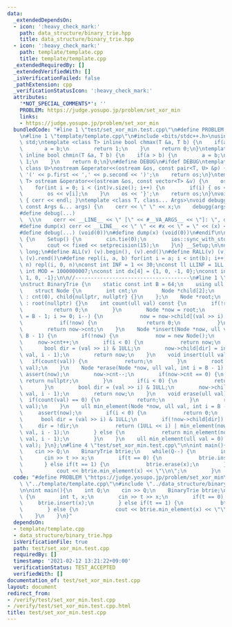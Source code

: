 ```yaml
---
data:
  _extendedDependsOn:
  - icon: ':heavy_check_mark:'
    path: data_structure/binary_trie.hpp
    title: data_structure/binary_trie.hpp
  - icon: ':heavy_check_mark:'
    path: template/template.cpp
    title: template/template.cpp
  _extendedRequiredBy: []
  _extendedVerifiedWith: []
  _isVerificationFailed: false
  _pathExtension: cpp
  _verificationStatusIcon: ':heavy_check_mark:'
  attributes:
    '*NOT_SPECIAL_COMMENTS*': ''
    PROBLEM: https://judge.yosupo.jp/problem/set_xor_min
    links:
    - https://judge.yosupo.jp/problem/set_xor_min
  bundledCode: "#line 1 \"test/set_xor_min.test.cpp\"\n#define PROBLEM \"https://judge.yosupo.jp/problem/set_xor_min\"\
    \n#line 1 \"template/template.cpp\"\n#include <bits/stdc++.h>\nusing namespace\
    \ std;\ntemplate <class T> inline bool chmax(T &a, T b) {\n    if(a < b) {\n \
    \       a = b;\n        return 1;\n    }\n    return 0;\n}\ntemplate <class T>\
    \ inline bool chmin(T &a, T b) {\n    if(a > b) {\n        a = b;\n        return\
    \ 1;\n    }\n    return 0;\n}\n#define DEBUG\n#ifdef DEBUG\ntemplate <class T,\
    \ class U>\nostream &operator<<(ostream &os, const pair<T, U> &p) {\n    os <<\
    \ '(' << p.first << ',' << p.second << ')';\n    return os;\n}\ntemplate <class\
    \ T> ostream &operator<<(ostream &os, const vector<T> &v) {\n    os << '{';\n\
    \    for(int i = 0; i < (int)v.size(); i++) {\n        if(i) { os << ','; }\n\
    \        os << v[i];\n    }\n    os << '}';\n    return os;\n}\nvoid debugg()\
    \ { cerr << endl; }\ntemplate <class T, class... Args>\nvoid debugg(const T &x,\
    \ const Args &... args) {\n    cerr << \" \" << x;\n    debugg(args...);\n}\n\
    #define debug(...)                                                           \
    \  \\\n    cerr << __LINE__ << \" [\" << #__VA_ARGS__ << \"]: \", debugg(__VA_ARGS__)\n\
    #define dump(x) cerr << __LINE__ << \" \" << #x << \" = \" << (x) << endl\n#else\n\
    #define debug(...) (void(0))\n#define dump(x) (void(0))\n#endif\n\nstruct Setup\
    \ {\n    Setup() {\n        cin.tie(0);\n        ios::sync_with_stdio(false);\n\
    \        cout << fixed << setprecision(15);\n    }\n} __Setup;\n\nusing ll = long\
    \ long;\n#define ALL(v) (v).begin(), (v).end()\n#define RALL(v) (v).rbegin(),\
    \ (v).rend()\n#define repl(i, a, b) for(int i = a; i < int(b); i++)\n#define rep(i,\
    \ n) repl(i, 0, n)\nconst int INF = 1 << 30;\nconst ll LLINF = 1LL << 60;\nconstexpr\
    \ int MOD = 1000000007;\nconst int dx[4] = {1, 0, -1, 0};\nconst int dy[4] = {0,\
    \ 1, 0, -1};\n\n//-------------------------------------\n#line 1 \"data_structure/binary_trie.hpp\"\
    \nstruct BinaryTrie {\n    static const int B = 64;\n    using ull = uint64_t;\n\
    \    struct Node {\n        int cnt;\n        Node *child[2];\n        Node()\
    \ : cnt(0), child{nullptr, nullptr} {}\n    };\n    Node *root;\n    BinaryTrie()\
    \ : root(nullptr) {}\n    int count(ull val) const {\n        if(!root) {\n  \
    \          return 0;\n        }\n        Node *now = root;\n        for(int i\
    \ = B - 1; i >= 0; i--) {\n            now = now->child[(val >> i) & 1ULL];\n\
    \            if(!now) {\n                return 0;\n            }\n        }\n\
    \        return now->cnt;\n    }\n    Node *insert(Node *now, ull val, int i =\
    \ B - 1) {\n        if(!now) {\n            now = new Node();\n        }\n   \
    \     now->cnt++;\n        if(i < 0) {\n            return now;\n        }\n \
    \       bool dir = (val >> i) & 1ULL;\n        now->child[dir] = insert(now->child[dir],\
    \ val, i - 1);\n        return now;\n    }\n    void insert(ull val) {\n     \
    \   if(count(val)) {\n            return;\n        }\n        root = insert(root,\
    \ val);\n    }\n    Node *erase(Node *now, ull val, int i = B - 1) {\n       \
    \ assert(now);\n        now->cnt--;\n        if(now->cnt == 0) {\n           \
    \ return nullptr;\n        }\n        if(i < 0) {\n            return now;\n \
    \       }\n        bool dir = (val >> i) & 1ULL;\n        now->child[dir] = erase(now->child[dir],\
    \ val, i - 1);\n        return now;\n    }\n    void erase(ull val) {\n      \
    \  if(count(val) == 0) {\n            return;\n        }\n        root = erase(root,\
    \ val);\n    }\n    ull min_element(Node *now, ull val, int i = B - 1) {\n   \
    \     assert(now);\n        if(i < 0) {\n            return 0;\n        }\n  \
    \      bool dir = (val >> i) & 1ULL;\n        if(!now->child[dir]) {\n       \
    \     dir = !dir;\n            return (1ULL << i) | min_element(now->child[dir],\
    \ val, i - 1);\n        } else {\n            return min_element(now->child[dir],\
    \ val, i - 1);\n        }\n    }\n    ull min_element(ull val = 0) { return min_element(root,\
    \ val); }\n};\n#line 4 \"test/set_xor_min.test.cpp\"\n\nint main(){\n    int Q;\n\
    \    cin >> Q;\n    BinaryTrie btrie;\n    while(Q--) {\n        int t, x;\n \
    \       cin >> t >> x;\n        if(t == 0) {\n            btrie.insert(x);\n \
    \       } else if(t == 1) {\n            btrie.erase(x);\n        } else {\n \
    \           cout << btrie.min_element(x) << \"\\n\";\n        }\n    }\n}\n"
  code: "#define PROBLEM \"https://judge.yosupo.jp/problem/set_xor_min\"\n#include\
    \ \"../template/template.cpp\"\n#include \"../data_structure/binary_trie.hpp\"\
    \n\nint main(){\n    int Q;\n    cin >> Q;\n    BinaryTrie btrie;\n    while(Q--)\
    \ {\n        int t, x;\n        cin >> t >> x;\n        if(t == 0) {\n       \
    \     btrie.insert(x);\n        } else if(t == 1) {\n            btrie.erase(x);\n\
    \        } else {\n            cout << btrie.min_element(x) << \"\\n\";\n    \
    \    }\n    }\n}"
  dependsOn:
  - template/template.cpp
  - data_structure/binary_trie.hpp
  isVerificationFile: true
  path: test/set_xor_min.test.cpp
  requiredBy: []
  timestamp: '2021-02-12 13:21:22+09:00'
  verificationStatus: TEST_ACCEPTED
  verifiedWith: []
documentation_of: test/set_xor_min.test.cpp
layout: document
redirect_from:
- /verify/test/set_xor_min.test.cpp
- /verify/test/set_xor_min.test.cpp.html
title: test/set_xor_min.test.cpp
---
```

